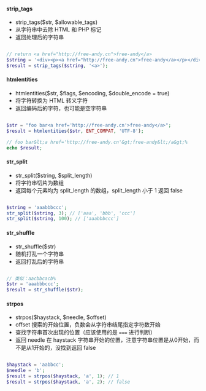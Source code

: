 
#### strip_tags

- strip_tags($str, $allowable_tags)
- 从字符串中去除 HTML 和 PHP 标记
- 返回处理后的字符串

```php

// return <a href="http://free-andy.cn">free-andy</a>
$string = '<div><p><a href="http://free-andy.cn">free-andy</a></p></div>';
$result = strip_tags($string, '<a>');

```

#### htmlentities

- htmlentities($str, $flags, $encoding, $double_encode = true)
- 将字符转换为 HTML 转义字符
- 返回编码后的字符，也可能是空字符串

```php

$str = "foo bar<a href='http://free-andy.cn'>free-andy</a>";
$result = htmlentities($str, ENT_COMPAT, 'UTF-8');

// foo bar&lt;a href='http://free-andy.cn'&gt;free-andy&lt;/a&gt;%
echo $result;

```

#### str_split

- str_split($string, $split_length)
- 将字符串切片为数组
- 返回每个元素均为 split_length 的数组，split_length 小于 1 返回 false

```php

$string = 'aaabbbccc';
str_split($string, 3); // ['aaa', 'bbb', 'ccc']
str_split($string, 100); // ['aaabbbccc']

```

#### str_shuffle

- str_shuffle($str)
- 随机打乱一个字符串
- 返回打乱后的字符串

```php

// 类似：aacbbcacb%
$str = 'aaabbbccc';
$result = str_shuffle($str);

```

#### strpos

- strpos($haystack, $needle, $offset)
- offset 搜索的开始位置，负数会从字符串结尾指定字符数开始
- 查找字符串首次出现的位置（应该使用的是 `===` 进行判断）
- 返回 needle 在 haystack 字符串开始的位置，注意字符串位置是从0开始，而不是从1开始的，没找到返回 false

```php

$haystack = 'aabbcc';
$needle = 'b';
$result = strpos($haystack, 'a', 1); // 1
$result = strpos($haystack, 'a', 2); // false

```

